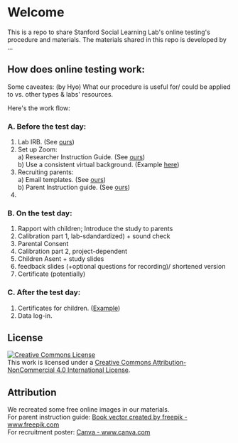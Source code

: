 # Welcome

This is a repo to share Stanford Social Learning Lab's online testing's procedure and materials. 
The materials shared in this repo is developed by ...


## How does online testing work:
Some caveates: (by Hyo) What our procedure is useful for/ could be applied to vs. other types & labs' resources.


Here's the work flow:

### A. Before the test day:
  1. Lab IRB. (See [ours](link))
  2. Set up Zoom: <br>
    a) Researcher Instruction Guide. (See [ours](link)) <br>
    b) Use a consistent virtual background. (Example [here](link))
  3. Recruiting parents: <br>
    a) Email templates. (See [ours](link)) <br> 
    b) Parent Instruction guide. (See [ours](link)) <br>
  3. 

### B. On the test day: 
  1. Rapport with children; Introduce the study to parents
  2. Calibration part 1, lab-sdandardized) + sound check
  3. Parental Consent
  4. Calibration part 2, project-dependent
  5. Children Asent + study slides
  6. feedback slides (+optional questions for recording)/ shortened version
  7. Certificate (potentially)

### C. After the test day:
  1. Certificates for children. ([Example](link))
  2. Data log-in.


## License
<a rel="license" href="http://creativecommons.org/licenses/by-nc/4.0/"><img alt="Creative Commons License" style="border-width:0" src="https://i.creativecommons.org/l/by-nc/4.0/88x31.png" /></a><br />This work is licensed under a <a rel="license" href="http://creativecommons.org/licenses/by-nc/4.0/">Creative Commons Attribution-NonCommercial 4.0 International License</a>.

## Attribution
<p> We recreated some free online images in our materials. <br>
For parent instruction guide: <a href="https://www.freepik.com/free-photos-vectors/book">Book vector created by freepik - www.freepik.com</a> <br>
For recruitment poster: <a href="https://www.canva.com"> Canva - www.canva.com</a> <br>
</p>
